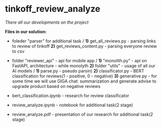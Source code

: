 # tinkoff_review_analyze
_There all our developments on the project_

**Files in our solution:**

- foleder "parser" for additional task /
      **1)** get_all_reviews.py - parsing links to review of tinkoff
      **2)** get_reviews_content.py - parsing everyone review to csv

- folder "reviewer_api" - api for mobile app /
      **1)** "monolith.py" - api on FastAPI, architecture - while monolyth
      **2)** folder "utils" - usage of all our AI models /
            **1)** parse.py - pseudo parsin)
            **2)** classificator.py - BERT classification for reviews(1 - positive, 0 - negative)
            **3)** generative.py - for some time we will use GIGA chat: summarization and generate advise to upgrade product based on negative reviews

- bert_classification.ipynb - research for review classificator
- review_analyze.ipynb - notebook for additional task(2 stage)
- review_analyze.pdf - presentation of our research for additional task(2 stage)
            
